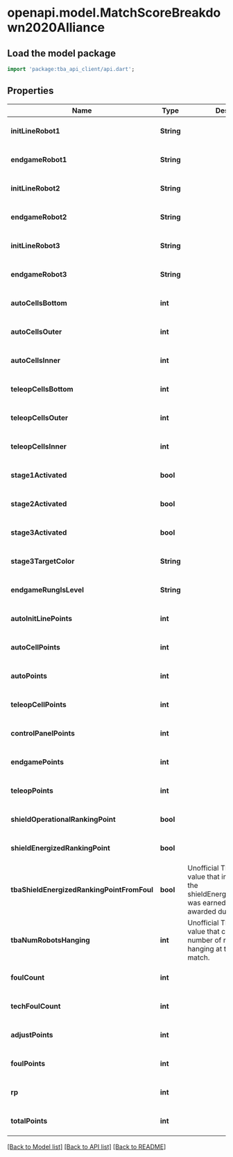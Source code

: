 # openapi.model.MatchScoreBreakdown2020Alliance

## Load the model package

```dart
import 'package:tba_api_client/api.dart';
```

## Properties

| Name                                       | Type       | Description                                                                                                                        | Notes                       |
| ------------------------------------------ | ---------- | ---------------------------------------------------------------------------------------------------------------------------------- | --------------------------- |
| **initLineRobot1**                         | **String** |                                                                                                                                    | [optional][default to null] |
| **endgameRobot1**                          | **String** |                                                                                                                                    | [optional][default to null] |
| **initLineRobot2**                         | **String** |                                                                                                                                    | [optional][default to null] |
| **endgameRobot2**                          | **String** |                                                                                                                                    | [optional][default to null] |
| **initLineRobot3**                         | **String** |                                                                                                                                    | [optional][default to null] |
| **endgameRobot3**                          | **String** |                                                                                                                                    | [optional][default to null] |
| **autoCellsBottom**                        | **int**    |                                                                                                                                    | [optional][default to null] |
| **autoCellsOuter**                         | **int**    |                                                                                                                                    | [optional][default to null] |
| **autoCellsInner**                         | **int**    |                                                                                                                                    | [optional][default to null] |
| **teleopCellsBottom**                      | **int**    |                                                                                                                                    | [optional][default to null] |
| **teleopCellsOuter**                       | **int**    |                                                                                                                                    | [optional][default to null] |
| **teleopCellsInner**                       | **int**    |                                                                                                                                    | [optional][default to null] |
| **stage1Activated**                        | **bool**   |                                                                                                                                    | [optional][default to null] |
| **stage2Activated**                        | **bool**   |                                                                                                                                    | [optional][default to null] |
| **stage3Activated**                        | **bool**   |                                                                                                                                    | [optional][default to null] |
| **stage3TargetColor**                      | **String** |                                                                                                                                    | [optional][default to null] |
| **endgameRungIsLevel**                     | **String** |                                                                                                                                    | [optional][default to null] |
| **autoInitLinePoints**                     | **int**    |                                                                                                                                    | [optional][default to null] |
| **autoCellPoints**                         | **int**    |                                                                                                                                    | [optional][default to null] |
| **autoPoints**                             | **int**    |                                                                                                                                    | [optional][default to null] |
| **teleopCellPoints**                       | **int**    |                                                                                                                                    | [optional][default to null] |
| **controlPanelPoints**                     | **int**    |                                                                                                                                    | [optional][default to null] |
| **endgamePoints**                          | **int**    |                                                                                                                                    | [optional][default to null] |
| **teleopPoints**                           | **int**    |                                                                                                                                    | [optional][default to null] |
| **shieldOperationalRankingPoint**          | **bool**   |                                                                                                                                    | [optional][default to null] |
| **shieldEnergizedRankingPoint**            | **bool**   |                                                                                                                                    | [optional][default to null] |
| **tbaShieldEnergizedRankingPointFromFoul** | **bool**   | Unofficial TBA-computed value that indicates whether the shieldEnergizedRankingPoint was earned normally or awarded due to a foul. | [optional][default to null] |
| **tbaNumRobotsHanging**                    | **int**    | Unofficial TBA-computed value that counts the number of robots who were hanging at the end of the match.                           | [optional][default to null] |
| **foulCount**                              | **int**    |                                                                                                                                    | [optional][default to null] |
| **techFoulCount**                          | **int**    |                                                                                                                                    | [optional][default to null] |
| **adjustPoints**                           | **int**    |                                                                                                                                    | [optional][default to null] |
| **foulPoints**                             | **int**    |                                                                                                                                    | [optional][default to null] |
| **rp**                                     | **int**    |                                                                                                                                    | [optional][default to null] |
| **totalPoints**                            | **int**    |                                                                                                                                    | [optional][default to null] |

[[Back to Model list]](../README.md#documentation-for-models) [[Back to API list]](../README.md#documentation-for-api-endpoints) [[Back to README]](../README.md)
